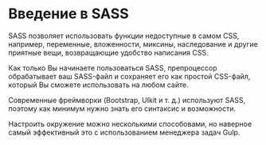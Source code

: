 # Введение в SASS

SASS позволяет использовать функции недоступные в самом CSS, например, переменные, вложенности, миксины, наследование и другие приятные вещи, возвращающие удобство написания CSS.

Как только Вы начинаете пользоваться SASS, препроцессор обрабатывает ваш SASS-файл и сохраняет его как простой CSS-файл, который Вы сможете использовать на любом сайте.

Современные фреймворки (Bootstrap, UIkit и т. д.) используют SASS, поэтому как минимум нужно знать его синтаксис и возможности.

Настроить окружение можно несколькими способовами, но наверное самый эффективный это с использованием менеджера задач Gulp.